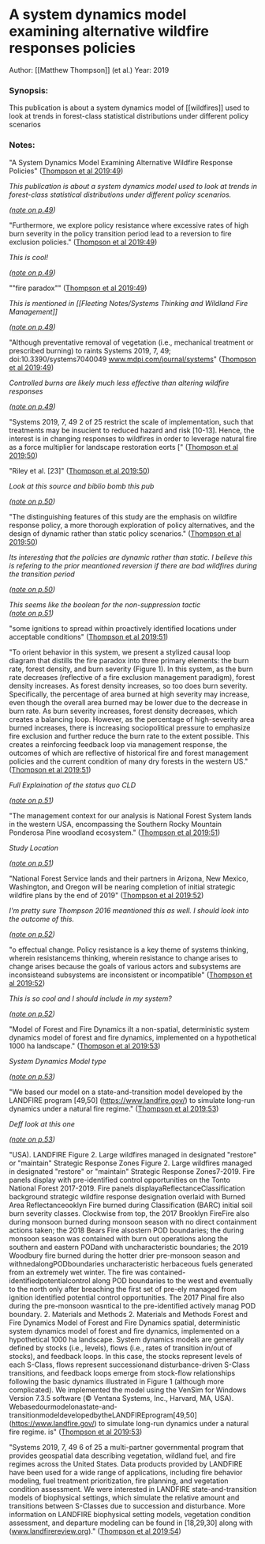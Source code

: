 # A system dynamics model examining alternative wildfire responses policies

Author: [[Matthew Thompson]] (et al.) 
Year: 2019

### Synopsis: 
This publication is about a system dynamics model of [[wildfires]] used to look at trends in forest-class statistical distributions under different policy scenarios

### Notes: 
"A System Dynamics Model Examining Alternative Wildfire Response Policies" ([Thompson et al 2019:49](zotero://open-pdf/library/items/IERWXR5S?page=1))

_This publication is about a system dynamics model used to look at trends in forest-class statistical distributions under different policy scenarios._

_([note on p.49](zotero://open-pdf/library/items/IERWXR5S?page=1))_

  

"Furthermore, we explore policy resistance where excessive rates of high burn severity in the policy transition period lead to a reversion to fire exclusion policies." ([Thompson et al 2019:49](zotero://open-pdf/library/items/IERWXR5S?page=1))

_This is cool!_

_([note on p.49](zotero://open-pdf/library/items/IERWXR5S?page=1))_

  

""fire paradox"" ([Thompson et al 2019:49](zotero://open-pdf/library/items/IERWXR5S?page=1))

_This is mentioned in [[Fleeting Notes/Systems Thinking and Wildland Fire Management]]_

_([note on p.49](zotero://open-pdf/library/items/IERWXR5S?page=1))_

  

"Although preventative removal of vegetation (i.e., mechanical treatment or prescribed burning) to raints Systems 2019, 7, 49; doi:10.3390/systems7040049 www.mdpi.com/journal/systems" ([Thompson et al 2019:49](zotero://open-pdf/library/items/IERWXR5S?page=1))

_Controlled burns are likely much less effective than altering wildfire responses_

_([note on p.49](zotero://open-pdf/library/items/IERWXR5S?page=1))_

  

"Systems 2019, 7, 49 2 of 25 restrict the scale of implementation, such that treatments may be insucient to reduced hazard and risk [10-13]. Hence, the interest is in changing responses to wildfires in order to leverage natural fire as a force multiplier for landscape restoration eorts [" ([Thompson et al 2019:50](zotero://open-pdf/library/items/IERWXR5S?page=2))

"Riley et al. [23]" ([Thompson et al 2019:50](zotero://open-pdf/library/items/IERWXR5S?page=2))

_Look at this source and biblio bomb this pub_

_([note on p.50](zotero://open-pdf/library/items/IERWXR5S?page=2))_

  

"The distinguishing features of this study are the emphasis on wildfire response policy, a more thorough exploration of policy alternatives, and the design of dynamic rather than static policy scenarios." ([Thompson et al 2019:50](zotero://open-pdf/library/items/IERWXR5S?page=2))

_Its interesting that the policies are dynamic rather than static. I believe this is refering to the prior meantioned reversion if there are bad wildfires during the transition period_

_([note on p.50](zotero://open-pdf/library/items/IERWXR5S?page=2))_

  

_This seems like the boolean for the non-suppression tactic  
([note on p.51](zotero://open-pdf/library/items/IERWXR5S?page=3))_

  

"some ignitions to spread within proactively identified locations under acceptable conditions" ([Thompson et al 2019:51](zotero://open-pdf/library/items/IERWXR5S?page=3))

"To orient behavior in this system, we present a stylized causal loop diagram that distills the fire paradox into three primary elements: the burn rate, forest density, and burn severity (Figure 1). In this system, as the burn rate decreases (reflective of a fire exclusion management paradigm), forest density increases. As forest density increases, so too does burn severity. Specifically, the percentage of area burned at high severity may increase, even though the overall area burned may be lower due to the decrease in burn rate. As burn severity increases, forest density decreases, which creates a balancing loop. However, as the percentage of high-severity area burned increases, there is increasing sociopolitical pressure to emphasize fire exclusion and further reduce the burn rate to the extent possible. This creates a reinforcing feedback loop via management response, the outcomes of which are reflective of historical fire and forest management policies and the current condition of many dry forests in the western US." ([Thompson et al 2019:51](zotero://open-pdf/library/items/IERWXR5S?page=3))

_Full Explaination of the status quo CLD_

_([note on p.51](zotero://open-pdf/library/items/IERWXR5S?page=3))_

  

"The management context for our analysis is National Forest System lands in the western USA, encompassing the Southern Rocky Mountain Ponderosa Pine woodland ecosystem." ([Thompson et al 2019:51](zotero://open-pdf/library/items/IERWXR5S?page=3))

_Study Location_

_([note on p.51](zotero://open-pdf/library/items/IERWXR5S?page=3))_

  

"National Forest Service lands and their partners in Arizona, New Mexico, Washington, and Oregon will be nearing completion of initial strategic wildfire plans by the end of 2019" ([Thompson et al 2019:52](zotero://open-pdf/library/items/IERWXR5S?page=4))

_I'm pretty sure Thompson 2016 meantioned this as well. I should look into the outcome of this._

_([note on p.52](zotero://open-pdf/library/items/IERWXR5S?page=4))_

  

"o effectual change. Policy resistance is a key theme of systems thinking, wherein resistancems thinking, wherein resistance to change arises to change arises because the goals of various actors and subsystems are inconsisteand subsystems are inconsistent or incompatible" ([Thompson et al 2019:52](zotero://open-pdf/library/items/IERWXR5S?page=4))

_This is so cool and I should include in my system?_

_([note on p.52](zotero://open-pdf/library/items/IERWXR5S?page=4))_

  

"Model of Forest and Fire Dynamics ilt a non-spatial, deterministic system dynamics model of forest and fire dynamics, implemented on a hypothetical 1000 ha landscape." ([Thompson et al 2019:53](zotero://open-pdf/library/items/IERWXR5S?page=5))

_System Dynamics Model type_

_([note on p.53](zotero://open-pdf/library/items/IERWXR5S?page=5))_

  

"We based our model on a state-and-transition model developed by the LANDFIRE program [49,50] (https://www.landfire.gov/) to simulate long-run dynamics under a natural fire regime." ([Thompson et al 2019:53](zotero://open-pdf/library/items/IERWXR5S?page=5))

_Deff look at this one_

_([note on p.53](zotero://open-pdf/library/items/IERWXR5S?page=5))_

  

"USA). LANDFIRE Figure 2. Large wildfires managed in designated "restore" or "maintain" Strategic Response Zones Figure 2. Large wildfires managed in designated "restore" or "maintain" Strategic Response Zones7-2019. Fire panels display with pre-identified control opportunities on the Tonto National Forest 2017-2019. Fire panels displayaReflectanceClassification background strategic wildfire response designation overlaid with Burned Area Reflectanceooklyn Fire burned during Classification (BARC) initial soil burn severity classes. Clockwise from top, the 2017 Brooklyn FireFire also during monsoon burned during monsoon season with no direct containment actions taken; the 2018 Bears Fire alsostern POD boundaries; the during monsoon season was contained with burn out operations along the southern and eastern PODand with uncharacteristic boundaries; the 2019 Woodbury fire burned during the hotter drier pre-monsoon season and withnedalongPODboundaries uncharacteristic herbaceous fuels generated from an extremely wet winter. The fire was contained-identifiedpotentialcontrol along POD boundaries to the west and eventually to the north only after breaching the first set of pre-ely managed from ignition identified potential control opportunities. The 2017 Pinal fire also during the pre-monsoon wasntical to the pre-identified actively manag POD boundary. 2. Materials and Methods 2. Materials and Methods Forest and Fire Dynamics Model of Forest and Fire Dynamics spatial, deterministic system dynamics model of forest and fire dynamics, implemented on a hypothetical 1000 ha landscape. System dynamics models are generally defined by stocks (i.e., levels), flows (i.e., rates of transition in/out of stocks), and feedback loops. In this case, the stocks represent levels of each S-Class, flows represent successionand disturbance-driven S-Class transitions, and feedback loops emerge from stock-flow relationships following the basic dynamics illustrated in Figure 1 (although more complicated). We implemented the model using the VenSim for Windows Version 7.3.5 software (© Ventana Systems, Inc., Harvard, MA, USA). Webasedourmodelonastate-and-transitionmodeldevelopedbytheLANDFIREprogram[49,50] (https://www.landfire.gov/) to simulate long-run dynamics under a natural fire regime. is" ([Thompson et al 2019:53](zotero://open-pdf/library/items/IERWXR5S?page=5))

"Systems 2019, 7, 49 6 of 25 a multi-partner governmental program that provides geospatial data describing vegetation, wildland fuel, and fire regimes across the United States. Data products provided by LANDFIRE have been used for a wide range of applications, including fire behavior modeling, fuel treatment prioritization, fire planning, and vegetation condition assessment. We were interested in LANDFIRE state-and-transition models of biophysical settings, which simulate the relative amount and transitions between S-Classes due to succession and disturbance. More information on LANDFIRE biophysical setting models, vegetation condition assessment, and departure modeling can be found in [18,29,30] along with (www.landfirereview.org)." ([Thompson et al 2019:54](zotero://open-pdf/library/items/IERWXR5S?page=6))